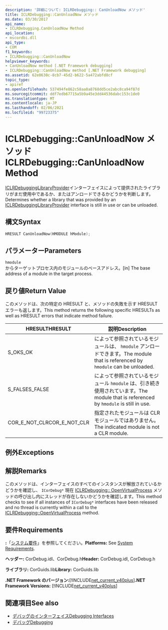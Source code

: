 ```yaml
---
description: '詳細について: ICLRDebugging:: CanUnloadNow メソッド'
title: ICLRDebugging::CanUnloadNow メソッド
ms.date: 03/30/2017
api_name:
- ICLRDebugging.CanUnloadNow Method
api_location:
- mscordbi.dll
api_type:
- COM
f1_keywords:
- ICLRDebugging::CanUnloadNow
helpviewer_keywords:
- CanUnloadNow method [.NET Framework debugging]
- ICLRDebugging::CanUnloadNow method [.NET Framework debugging]
ms.assetid: 62e0630c-8cb7-45d2-b622-5a472abfd8cf
topic_type:
- apiref
ms.openlocfilehash: 537494fe862c58aa8a8768dd5ce2abc8ca94f87d
ms.sourcegitcommit: ddf7edb67715a5b9a45e3dd44536dabc153c1de0
ms.translationtype: MT
ms.contentlocale: ja-JP
ms.lasthandoff: 02/06/2021
ms.locfileid: "99723375"
---
```

# <a name="iclrdebuggingcanunloadnow-method"></a><span data-ttu-id="511a6-103">ICLRDebugging::CanUnloadNow メソッド</span><span class="sxs-lookup"><span data-stu-id="511a6-103">ICLRDebugging::CanUnloadNow Method</span></span>

<span data-ttu-id="511a6-104">[ICLRDebuggingLibraryProvider](iclrdebugginglibraryprovider-interface.md)インターフェイスによって提供されたライブラリがまだ使用中であるか、またはアンロードできるかどうかを判断します。</span><span class="sxs-lookup"><span data-stu-id="511a6-104">Determines whether a library that was provided by an [ICLRDebuggingLibraryProvider](iclrdebugginglibraryprovider-interface.md) interface is still in use or can be unloaded.</span></span>  
  
## <a name="syntax"></a><span data-ttu-id="511a6-105">構文</span><span class="sxs-lookup"><span data-stu-id="511a6-105">Syntax</span></span>  
  
```cpp  
HRESULT CanUnloadNow(HMODULE hModule);  
```  
  
## <a name="parameters"></a><span data-ttu-id="511a6-106">パラメーター</span><span class="sxs-lookup"><span data-stu-id="511a6-106">Parameters</span></span>  

 `hmodule`  
 <span data-ttu-id="511a6-107">からターゲットプロセス内のモジュールのベースアドレス。</span><span class="sxs-lookup"><span data-stu-id="511a6-107">[in] The base address of a module in the target process.</span></span>  
  
## <a name="return-value"></a><span data-ttu-id="511a6-108">戻り値</span><span class="sxs-lookup"><span data-stu-id="511a6-108">Return Value</span></span>  

 <span data-ttu-id="511a6-109">このメソッドは、次の特定の HRESULT と、メソッドの失敗を示す HRESULT エラーも返します。</span><span class="sxs-lookup"><span data-stu-id="511a6-109">This method returns the following specific HRESULTs as well as HRESULT errors that indicate method failure.</span></span>  
  
|<span data-ttu-id="511a6-110">HRESULT</span><span class="sxs-lookup"><span data-stu-id="511a6-110">HRESULT</span></span>|<span data-ttu-id="511a6-111">説明</span><span class="sxs-lookup"><span data-stu-id="511a6-111">Description</span></span>|  
|-------------|-----------------|  
|<span data-ttu-id="511a6-112">S_OK</span><span class="sxs-lookup"><span data-stu-id="511a6-112">S_OK</span></span>|<span data-ttu-id="511a6-113">によって参照されているモジュールは、 `hmodule` アンロードできます。</span><span class="sxs-lookup"><span data-stu-id="511a6-113">The module that is referenced by `hmodule` can be unloaded.</span></span>|  
|<span data-ttu-id="511a6-114">S_FALSE</span><span class="sxs-lookup"><span data-stu-id="511a6-114">S_FALSE</span></span>|<span data-ttu-id="511a6-115">によって参照されているモジュール `hmodule` は、引き続き使用されています。</span><span class="sxs-lookup"><span data-stu-id="511a6-115">The module that is referenced by `hmodule` is still in use.</span></span>|  
|<span data-ttu-id="511a6-116">COR_E_NOT_CLR</span><span class="sxs-lookup"><span data-stu-id="511a6-116">COR_E_NOT_CLR</span></span>|<span data-ttu-id="511a6-117">指定されたモジュールは CLR モジュールではありません。</span><span class="sxs-lookup"><span data-stu-id="511a6-117">The indicated module is not a CLR module.</span></span>|  
  
## <a name="exceptions"></a><span data-ttu-id="511a6-118">例外</span><span class="sxs-lookup"><span data-stu-id="511a6-118">Exceptions</span></span>  
  
## <a name="remarks"></a><span data-ttu-id="511a6-119">解説</span><span class="sxs-lookup"><span data-stu-id="511a6-119">Remarks</span></span>  

 <span data-ttu-id="511a6-120">このメソッドは、インターフェイスのすべてのインスタンスが解放されているかどうかを確認し、 `ICorDebug*` 現在 [ICLRDebugging:: OpenVirtualProcess](iclrdebugging-openvirtualprocess-method.md) メソッドの呼び出し内にスレッドが存在しないかどうかを確認します。</span><span class="sxs-lookup"><span data-stu-id="511a6-120">This method checks to see if all instances of `ICorDebug*` interfaces have been released and no thread is currently within a call to the [ICLRDebugging::OpenVirtualProcess](iclrdebugging-openvirtualprocess-method.md) method.</span></span>  
  
## <a name="requirements"></a><span data-ttu-id="511a6-121">要件</span><span class="sxs-lookup"><span data-stu-id="511a6-121">Requirements</span></span>  

 <span data-ttu-id="511a6-122">**:**「[システム要件](../../get-started/system-requirements.md)」を参照してください。</span><span class="sxs-lookup"><span data-stu-id="511a6-122">**Platforms:** See [System Requirements](../../get-started/system-requirements.md).</span></span>  
  
 <span data-ttu-id="511a6-123">**ヘッダー:** CorDebug.idl、CorDebug.h</span><span class="sxs-lookup"><span data-stu-id="511a6-123">**Header:** CorDebug.idl, CorDebug.h</span></span>  
  
 <span data-ttu-id="511a6-124">**ライブラリ:** CorGuids.lib</span><span class="sxs-lookup"><span data-stu-id="511a6-124">**Library:** CorGuids.lib</span></span>  
  
 <span data-ttu-id="511a6-125">**.NET Framework のバージョン:**[!INCLUDE[net_current_v40plus](../../../../includes/net-current-v40plus-md.md)]</span><span class="sxs-lookup"><span data-stu-id="511a6-125">**.NET Framework Versions:** [!INCLUDE[net_current_v40plus](../../../../includes/net-current-v40plus-md.md)]</span></span>  
  
## <a name="see-also"></a><span data-ttu-id="511a6-126">関連項目</span><span class="sxs-lookup"><span data-stu-id="511a6-126">See also</span></span>

- [<span data-ttu-id="511a6-127">デバッグのインターフェイス</span><span class="sxs-lookup"><span data-stu-id="511a6-127">Debugging Interfaces</span></span>](debugging-interfaces.md)
- [<span data-ttu-id="511a6-128">デバッグ</span><span class="sxs-lookup"><span data-stu-id="511a6-128">Debugging</span></span>](index.md)
